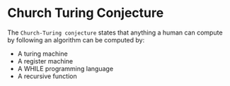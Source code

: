 # Church Turing Conjecture
The `Church-Turing conjecture` states that anything a human can compute by following an algorithm can be computed by:
* A turing machine
* A register machine
* A WHILE programming language
* A recursive function
